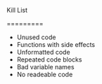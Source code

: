 Kill List

=========
* Unused code
* Functions with side effects
* Unformatted code
* Repeated code blocks
* Bad variable names
* No readeable code
